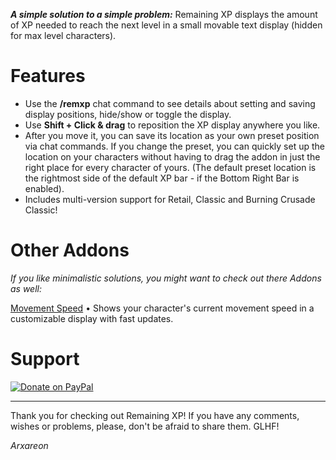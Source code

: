 ***A simple solution to a simple problem:*** Remaining XP displays the amount of XP needed to reach the next level in a small movable text display (hidden for max level characters).

# Features
* Use the **/remxp** chat command to see details about setting and saving display positions, hide/show or toggle the display.
* Use **Shift + Click & drag** to reposition the XP display anywhere you like.
* After you move it, you can save its location as your own preset position via chat commands. If you change the preset, you can quickly set up the location on your characters without having to drag the addon in just the right place for every character of yours. (The default preset location is the rightmost side of the default XP bar - if the Bottom Right Bar is enabled).
* Includes multi-version support for Retail, Classic and Burning Crusade Classic!

# Other Addons
*If you like minimalistic solutions, you might want to check out there Addons as well:*

[Movement Speed](https://bitbucket.org/Arxareon/movement-speed) • Shows your character's current movement speed in a customizable display with fast updates.

# Support
[![Donate on PayPal](https://upload.wikimedia.org/wikipedia/commons/thumb/b/b5/PayPal.svg/124px-PayPal.svg.png)](https://www.paypal.com/donate/?hosted_button_id=Z4FSAFKA5LX98)

- - -
Thank you for checking out Remaining XP!
If you have any comments, wishes or problems, please, don't be afraid to share them. GLHF!

*Arxareon*